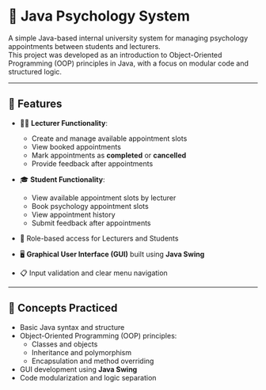 # 📝 Java Psychology System

A simple Java-based internal university system for managing psychology appointments between students and lecturers.  
This project was developed as an introduction to Object-Oriented Programming (OOP) principles in Java, with a focus on modular code and structured logic.

---

## 🚀 Features

- 🧑‍🏫 **Lecturer Functionality**:
  - Create and manage available appointment slots
  - View booked appointments
  - Mark appointments as **completed** or **cancelled**
  - Provide feedback after appointments

- 🎓 **Student Functionality**:
  - View available appointment slots by lecturer
  - Book psychology appointment slots
  - View appointment history
  - Submit feedback after appointments

- 🔐 Role-based access for Lecturers and Students  
- 🖥 **Graphical User Interface (GUI)** built using **Java Swing**  
- 📋 Input validation and clear menu navigation

---

## 🧠 Concepts Practiced

- Basic Java syntax and structure  
- Object-Oriented Programming (OOP) principles:
  - Classes and objects
  - Inheritance and polymorphism
  - Encapsulation and method overriding
- GUI development using **Java Swing**  
- Code modularization and logic separation 
